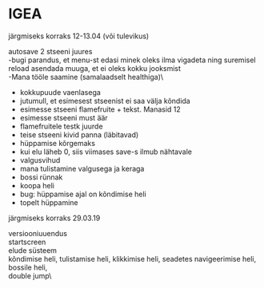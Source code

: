 # IGEA
järgmiseks korraks 12-13.04 (või tulevikus)

autosave 2 stseeni juures\
-bugi parandus, et menu-st edasi minek oleks ilma vigadeta ning suremisel reload asendada muuga, et ei oleks kokku jooksmist\
-Mana tööle saamine (samalaadselt healthiga)\
- kokkupuude vaenlasega
- jutumull, et esimesest stseenist ei saa välja kõndida
- esimesse stseeni flamefruite + tekst. Manasid 12
- esimesse stseeni must äär
- flamefruitele testk juurde
- teise stseeni kivid panna (läbitavad)
- hüppamise kõrgemaks
- kui elu läheb 0, siis viimases save-s ilmub nähtavale
- valgusvihud
- mana tulistamine valgusega ja keraga
- bossi rünnak
- koopa heli
- bug: hüppamise ajal on kõndimise heli
- topelt hüppamine





järgmiseks korraks 29.03.19

versiooniuuendus\
startscreen\
elude süsteem\
kõndimise heli, tulistamise heli, klikkimise heli, seadetes navigeerimise heli, bossile heli, \
double jump\


